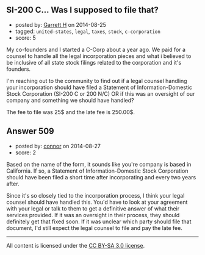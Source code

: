 ## SI-200 C... Was I supposed to file that?

- posted by: [Garrett H](https://stackexchange.com/users/4940090/garrett-h) on 2014-08-25
- tagged: `united-states`, `legal`, `taxes`, `stock`, `c-corporation`
- score: 5

<p>My co-founders and I started a C-Corp about a year ago. We paid for a counsel to handle all the legal incorporation pieces and what i believed to be inclusive of all state stock filings related to the corporation and it's founders. </p>

<p>I'm reaching out to the community to find out if a legal counsel handling your incorporation should have filed a Statement of Information-Domestic Stock Corporation (SI-200 C or 200 N/C) OR if this was an oversight of our company and something we should have handled?</p>

<p>The fee to file was 25$ and the late fee is 250.00$.</p>



## Answer 509

- posted by: [connor](https://stackexchange.com/users/392995/connor) on 2014-08-27
- score: 2

<p>Based on the name of the form, it sounds like you're company is based in California. If so, a Statement of Information-Domestic Stock Corporation should have been filed a short time after incorporating and every two years after. </p>

<p>Since it's so closely tied to the incorporation process, I think your legal counsel should have handled this. You'd have to look at your agreement with your legal or talk to them to get a definitive answer of what their services provided. If it was an oversight in their process, they should definitely get that fixed soon. If it was unclear which party should file that document, I'd still expect the legal counsel to file and pay the late fee.</p>




---

All content is licensed under the [CC BY-SA 3.0 license](https://creativecommons.org/licenses/by-sa/3.0/).
